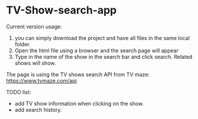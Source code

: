 # TV-Show-search-app

Current version usage:  
1) you can simply download the project and have all files in the same local folder.
2) Open the html file using a browser and the search page will appear
3) Type in the name of the show in the search bar and click search. Related shows will show.

The page is using the TV shows search API from TV maze: 
https://www.tvmaze.com/api

TODO list:
- add TV show information when clicking on the show.
- add search history.
